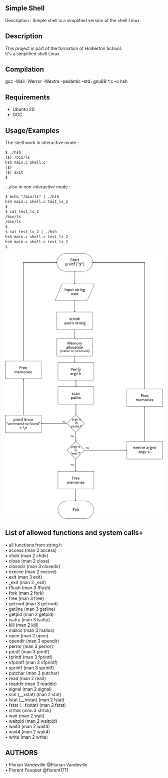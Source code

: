 ## Simple Shell

Description : Simple shell is a simplified version of the shell Linux.
## Description

This project is part of the formation of Holberton School.<br>
It's a simplified shell Linux


## Compilation

gcc -Wall -Werror -Wextra -pedantic -std=gnu89 *.c -o hsh


## Requirements

- Ubuntu 20
- GCC


## Usage/Examples
The shell work in interactive mode :
```code
$ ./hsh
($) /bin/ls
hsh main.c shell.c
($)
($) exit
$

```
…also in non-interactive mode :
```code
$ echo "/bin/ls" | ./hsh
hsh main.c shell.c test_ls_2
$
$ cat test_ls_2
/bin/ls
/bin/ls
$
$ cat test_ls_2 | ./hsh
hsh main.c shell.c test_ls_2
hsh main.c shell.c test_ls_2
$
```
![Logo](https://github.com/VandevilleF/holbertonschool-simple_shell/blob/main/HBTN_Flowchart/Flow-chart_SimpleShell.png)

## List of allowed functions and system calls+
• all functions from string.h <br>
• access (man 2 access) <br>
• chdir (man 2 chdir) <br>
• close (man 2 close) <br>
• closedir (man 3 closedir) <br>
• execve (man 2 execve) <br>
• exit (man 3 exit) <br>
• _exit (man 2 _exit) <br>
• fflush (man 3 fflush) <br>
• fork (man 2 fork) <br>
• free (man 3 free) <br>
• getcwd (man 3 getcwd) <br>
• getline (man 3 getline) <br>
• getpid (man 2 getpid) <br>
• isatty (man 3 isatty) <br>
• kill (man 2 kill) <br>
• malloc (man 3 malloc) <br>
• open (man 2 open) <br>
• opendir (man 3 opendir) <br>
• perror (man 3 perror) <br>
• printf (man 3 printf) <br>
• fprintf (man 3 fprintf) <br>
• vfprintf (man 3 vfprintf) <br>
• sprintf (man 3 sprintf) <br>
• putchar (man 3 putchar) <br>
• read (man 2 read) <br>
• readdir (man 3 readdir) <br>
• signal (man 2 signal) <br>
• stat (__xstat) (man 2 stat) <br>
• lstat (__lxstat) (man 2 lstat) <br>
• fstat (__fxstat) (man 2 fstat) <br>
• strtok (man 3 strtok) <br>
• wait (man 2 wait) <br>
• waitpid (man 2 waitpid) <br>
• wait3 (man 2 wait3) <br>
• wait4 (man 2 wait4) <br>
• write (man 2 write) <br>

## AUTHORS

• Florian Vandeville @Florian Vandeville<br>
• Florent Fouquet @florent1711